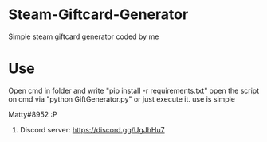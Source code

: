 # Steam-Giftcard-Generator
Simple steam giftcard generator coded by me

# Use
Open cmd in folder and write "pip install -r requirements.txt"
open the script on cmd via "python GiftGenerator.py"
or just execute it.
use is simple

Matty#8952
:P
1) Discord server: https://discord.gg/UgJhHu7
